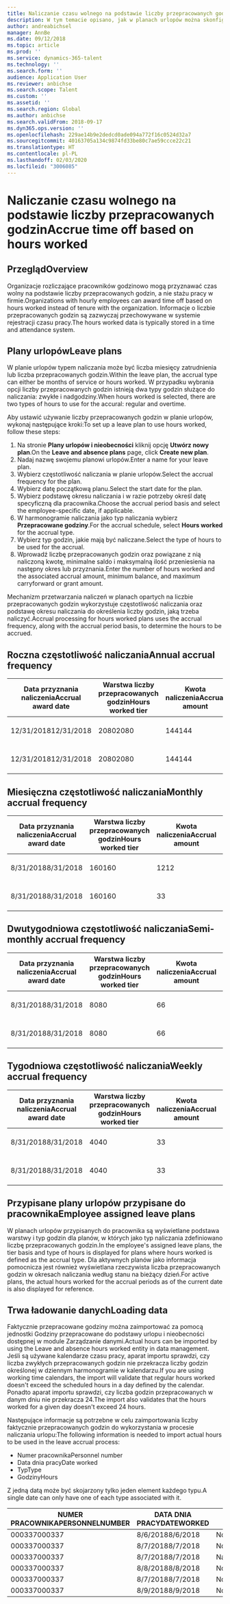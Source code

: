 ```yaml
---
title: Naliczanie czasu wolnego na podstawie liczby przepracowanych godzin
description: W tym temacie opisano, jak w planach urlopów można skonfigurować naliczanie czasu wolnego na podstawie liczby przepracowanych godzin.
author: andreabichsel
manager: AnnBe
ms.date: 09/12/2018
ms.topic: article
ms.prod: ''
ms.service: dynamics-365-talent
ms.technology: ''
ms.search.form: ''
audience: Application User
ms.reviewer: anbichse
ms.search.scope: Talent
ms.custom: ''
ms.assetid: ''
ms.search.region: Global
ms.author: anbichse
ms.search.validFrom: 2018-09-17
ms.dyn365.ops.version: ''
ms.openlocfilehash: 229ae14b9e2dedcd0ade094a772f16c0524d32a7
ms.sourcegitcommit: 40163705a134c9874fd33be80c7ae59ccce22c21
ms.translationtype: HT
ms.contentlocale: pl-PL
ms.lasthandoff: 02/03/2020
ms.locfileid: "3006085"
---
```

# <a name="accrue-time-off-based-on-hours-worked"></a><span data-ttu-id="db48f-103">Naliczanie czasu wolnego na podstawie liczby przepracowanych godzin</span><span class="sxs-lookup"><span data-stu-id="db48f-103">Accrue time off based on hours worked</span></span>

## <a name="overview"></a><span data-ttu-id="db48f-104">Przegląd</span><span class="sxs-lookup"><span data-stu-id="db48f-104">Overview</span></span>

<span data-ttu-id="db48f-105">Organizacje rozliczające pracowników godzinowo mogą przyznawać czas wolny na podstawie liczby przepracowanych godzin, a nie stażu pracy w firmie.</span><span class="sxs-lookup"><span data-stu-id="db48f-105">Organizations with hourly employees can award time off based on hours worked instead of tenure with the organization.</span></span> <span data-ttu-id="db48f-106">Informacje o liczbie przepracowanych godzin są zazwyczaj przechowywane w systemie rejestracji czasu pracy.</span><span class="sxs-lookup"><span data-stu-id="db48f-106">The hours worked data is typically stored in a time and attendance system.</span></span> 

## <a name="leave-plans"></a><span data-ttu-id="db48f-107">Plany urlopów</span><span class="sxs-lookup"><span data-stu-id="db48f-107">Leave plans</span></span>

<span data-ttu-id="db48f-108">W planie urlopów typem naliczania może być liczba miesięcy zatrudnienia lub liczba przepracowanych godzin.</span><span class="sxs-lookup"><span data-stu-id="db48f-108">Within the leave plan, the accrual type can either be months of service or hours worked.</span></span> <span data-ttu-id="db48f-109">W przypadku wybrania opcji liczby przepracowanych godzin istnieją dwa typy godzin służące do naliczania: zwykłe i nadgodziny.</span><span class="sxs-lookup"><span data-stu-id="db48f-109">When hours worked is selected, there are two types of hours to use for the accural: regular and overtime.</span></span>

<span data-ttu-id="db48f-110">Aby ustawić używanie liczby przepracowanych godzin w planie urlopów, wykonaj następujące kroki:</span><span class="sxs-lookup"><span data-stu-id="db48f-110">To set up a leave plan to use hours worked, follow these steps:</span></span>

1. <span data-ttu-id="db48f-111">Na stronie **Plany urlopów i nieobecności** kliknij opcję **Utwórz nowy plan**.</span><span class="sxs-lookup"><span data-stu-id="db48f-111">On the **Leave and absence plans** page, click **Create new plan**.</span></span>
2. <span data-ttu-id="db48f-112">Nadaj nazwę swojemu planowi urlopów.</span><span class="sxs-lookup"><span data-stu-id="db48f-112">Enter a name for your leave plan.</span></span>
3. <span data-ttu-id="db48f-113">Wybierz częstotliwość naliczania w planie urlopów.</span><span class="sxs-lookup"><span data-stu-id="db48f-113">Select the accrual frequency for the plan.</span></span>
5. <span data-ttu-id="db48f-114">Wybierz datę początkową planu.</span><span class="sxs-lookup"><span data-stu-id="db48f-114">Select the start date for the plan.</span></span>
6. <span data-ttu-id="db48f-115">Wybierz podstawę okresu naliczania i w razie potrzeby określ datę specyficzną dla pracownika.</span><span class="sxs-lookup"><span data-stu-id="db48f-115">Choose the accrual period basis and select the employee-specific date, if applicable.</span></span>
7. <span data-ttu-id="db48f-116">W harmonogramie naliczania jako typ naliczania wybierz **Przepracowane godziny**.</span><span class="sxs-lookup"><span data-stu-id="db48f-116">For the accrual schedule, select **Hours worked** for the accrual type.</span></span>
8. <span data-ttu-id="db48f-117">Wybierz typ godzin, jakie mają być naliczane.</span><span class="sxs-lookup"><span data-stu-id="db48f-117">Select the type of hours to be used for the accrual.</span></span>
9. <span data-ttu-id="db48f-118">Wprowadź liczbę przepracowanych godzin oraz powiązane z nią naliczoną kwotę, minimalne saldo i maksymalną ilość przeniesienia na następny okres lub przyznania.</span><span class="sxs-lookup"><span data-stu-id="db48f-118">Enter the number of hours worked and the associated accrual amount, minimum balance, and maximum carryforward or grant amount.</span></span>

<span data-ttu-id="db48f-119">Mechanizm przetwarzania naliczeń w planach opartych na liczbie przepracowanych godzin wykorzystuje częstotliwość naliczania oraz podstawę okresu naliczania do określenia liczby godzin, jaką trzeba naliczyć.</span><span class="sxs-lookup"><span data-stu-id="db48f-119">Accrual processing for hours worked plans uses the accrual frequency, along with the accrual period basis, to determine the hours to be accrued.</span></span>

## <a name="annual-accrual-frequency"></a><span data-ttu-id="db48f-120">Roczna częstotliwość naliczania</span><span class="sxs-lookup"><span data-stu-id="db48f-120">Annual accrual frequency</span></span>

| <span data-ttu-id="db48f-121">Data przyznania naliczenia</span><span class="sxs-lookup"><span data-stu-id="db48f-121">Accrual award date</span></span>    | <span data-ttu-id="db48f-122">Warstwa liczby przepracowanych godzin</span><span class="sxs-lookup"><span data-stu-id="db48f-122">Hours worked tier</span></span>    | <span data-ttu-id="db48f-123">Kwota naliczenia</span><span class="sxs-lookup"><span data-stu-id="db48f-123">Accrual amount</span></span>        | <span data-ttu-id="db48f-124">Daty przepracowanych godzin</span><span class="sxs-lookup"><span data-stu-id="db48f-124">Hours worked dates</span></span>   | <span data-ttu-id="db48f-125">Faktycznie przepracowane godziny</span><span class="sxs-lookup"><span data-stu-id="db48f-125">Hours worked actuals</span></span>| <span data-ttu-id="db48f-126">Nagroda</span><span class="sxs-lookup"><span data-stu-id="db48f-126">Award</span></span>               |
| --------------------- | -------------------- | --------------------- | -------------------- |-------------------- |-------------------- |
| <span data-ttu-id="db48f-127">12/31/2018</span><span class="sxs-lookup"><span data-stu-id="db48f-127">12/31/2018</span></span>            | <span data-ttu-id="db48f-128">2080</span><span class="sxs-lookup"><span data-stu-id="db48f-128">2080</span></span>                 | <span data-ttu-id="db48f-129">144</span><span class="sxs-lookup"><span data-stu-id="db48f-129">144</span></span>                   | <span data-ttu-id="db48f-130">01.01.2018–31.12.2018</span><span class="sxs-lookup"><span data-stu-id="db48f-130">1/1/2018-12/31/2018</span></span>  | <span data-ttu-id="db48f-131">2085</span><span class="sxs-lookup"><span data-stu-id="db48f-131">2085</span></span>                | <span data-ttu-id="db48f-132">144</span><span class="sxs-lookup"><span data-stu-id="db48f-132">144</span></span>                 |        
| <span data-ttu-id="db48f-133">12/31/2018</span><span class="sxs-lookup"><span data-stu-id="db48f-133">12/31/2018</span></span>            | <span data-ttu-id="db48f-134">2080</span><span class="sxs-lookup"><span data-stu-id="db48f-134">2080</span></span>                 | <span data-ttu-id="db48f-135">144</span><span class="sxs-lookup"><span data-stu-id="db48f-135">144</span></span>                   | <span data-ttu-id="db48f-136">01.01.2018–31.12.2018</span><span class="sxs-lookup"><span data-stu-id="db48f-136">1/1/2018-12/31/2018</span></span>  | <span data-ttu-id="db48f-137">2000</span><span class="sxs-lookup"><span data-stu-id="db48f-137">2000</span></span>                | <span data-ttu-id="db48f-138">0</span><span class="sxs-lookup"><span data-stu-id="db48f-138">0</span></span>                 |


## <a name="monthly-accrual-frequency"></a><span data-ttu-id="db48f-139">Miesięczna częstotliwość naliczania</span><span class="sxs-lookup"><span data-stu-id="db48f-139">Monthly accrual frequency</span></span>

| <span data-ttu-id="db48f-140">Data przyznania naliczenia</span><span class="sxs-lookup"><span data-stu-id="db48f-140">Accrual award date</span></span>    | <span data-ttu-id="db48f-141">Warstwa liczby przepracowanych godzin</span><span class="sxs-lookup"><span data-stu-id="db48f-141">Hours worked tier</span></span>    | <span data-ttu-id="db48f-142">Kwota naliczenia</span><span class="sxs-lookup"><span data-stu-id="db48f-142">Accrual amount</span></span>        | <span data-ttu-id="db48f-143">Daty przepracowanych godzin</span><span class="sxs-lookup"><span data-stu-id="db48f-143">Hours worked dates</span></span>   | <span data-ttu-id="db48f-144">Faktycznie przepracowane godziny</span><span class="sxs-lookup"><span data-stu-id="db48f-144">Hours worked actuals</span></span>| <span data-ttu-id="db48f-145">Nagroda</span><span class="sxs-lookup"><span data-stu-id="db48f-145">Award</span></span>               |
| --------------------- | -------------------- | --------------------- | -------------------- |-------------------- |-------------------- |
| <span data-ttu-id="db48f-146">8/31/2018</span><span class="sxs-lookup"><span data-stu-id="db48f-146">8/31/2018</span></span>             | <span data-ttu-id="db48f-147">160</span><span class="sxs-lookup"><span data-stu-id="db48f-147">160</span></span>                  | <span data-ttu-id="db48f-148">12</span><span class="sxs-lookup"><span data-stu-id="db48f-148">12</span></span>                    | <span data-ttu-id="db48f-149">01.08.2018–31.08.2018</span><span class="sxs-lookup"><span data-stu-id="db48f-149">8/1/2018-8/31/2018</span></span>   | <span data-ttu-id="db48f-150">184</span><span class="sxs-lookup"><span data-stu-id="db48f-150">184</span></span>                 | <span data-ttu-id="db48f-151">12</span><span class="sxs-lookup"><span data-stu-id="db48f-151">12</span></span>                  |        
| <span data-ttu-id="db48f-152">8/31/2018</span><span class="sxs-lookup"><span data-stu-id="db48f-152">8/31/2018</span></span>             | <span data-ttu-id="db48f-153">160</span><span class="sxs-lookup"><span data-stu-id="db48f-153">160</span></span>                  | <span data-ttu-id="db48f-154">3</span><span class="sxs-lookup"><span data-stu-id="db48f-154">3</span></span>                     | <span data-ttu-id="db48f-155">01.08.2018–31.08.2018</span><span class="sxs-lookup"><span data-stu-id="db48f-155">8/1/2018-8/31/2018</span></span>   | <span data-ttu-id="db48f-156">184</span><span class="sxs-lookup"><span data-stu-id="db48f-156">184</span></span>                 | <span data-ttu-id="db48f-157">3</span><span class="sxs-lookup"><span data-stu-id="db48f-157">3</span></span>                   |

## <a name="semi-monthly-accrual-frequency"></a><span data-ttu-id="db48f-158">Dwutygodniowa częstotliwość naliczania</span><span class="sxs-lookup"><span data-stu-id="db48f-158">Semi-monthly accrual frequency</span></span>

| <span data-ttu-id="db48f-159">Data przyznania naliczenia</span><span class="sxs-lookup"><span data-stu-id="db48f-159">Accrual award date</span></span>    | <span data-ttu-id="db48f-160">Warstwa liczby przepracowanych godzin</span><span class="sxs-lookup"><span data-stu-id="db48f-160">Hours worked tier</span></span>    | <span data-ttu-id="db48f-161">Kwota naliczenia</span><span class="sxs-lookup"><span data-stu-id="db48f-161">Accrual amount</span></span>        | <span data-ttu-id="db48f-162">Daty przepracowanych godzin</span><span class="sxs-lookup"><span data-stu-id="db48f-162">Hours worked dates</span></span>   | <span data-ttu-id="db48f-163">Faktycznie przepracowane godziny</span><span class="sxs-lookup"><span data-stu-id="db48f-163">Hours worked actuals</span></span>| <span data-ttu-id="db48f-164">Nagroda</span><span class="sxs-lookup"><span data-stu-id="db48f-164">Award</span></span>               |
| --------------------- | -------------------- | --------------------- | -------------------- |-------------------- |-------------------- |
| <span data-ttu-id="db48f-165">8/31/2018</span><span class="sxs-lookup"><span data-stu-id="db48f-165">8/31/2018</span></span>             | <span data-ttu-id="db48f-166">80</span><span class="sxs-lookup"><span data-stu-id="db48f-166">80</span></span>                   | <span data-ttu-id="db48f-167">6</span><span class="sxs-lookup"><span data-stu-id="db48f-167">6</span></span>                     | <span data-ttu-id="db48f-168">16.08.2018–31.08.2018</span><span class="sxs-lookup"><span data-stu-id="db48f-168">8/16/2018-8/31/2018</span></span>  | <span data-ttu-id="db48f-169">81</span><span class="sxs-lookup"><span data-stu-id="db48f-169">81</span></span>                  | <span data-ttu-id="db48f-170">6</span><span class="sxs-lookup"><span data-stu-id="db48f-170">6</span></span>                  |        
| <span data-ttu-id="db48f-171">8/31/2018</span><span class="sxs-lookup"><span data-stu-id="db48f-171">8/31/2018</span></span>             | <span data-ttu-id="db48f-172">80</span><span class="sxs-lookup"><span data-stu-id="db48f-172">80</span></span>                   | <span data-ttu-id="db48f-173">6</span><span class="sxs-lookup"><span data-stu-id="db48f-173">6</span></span>                     | <span data-ttu-id="db48f-174">16.08.2018–31.08.2018</span><span class="sxs-lookup"><span data-stu-id="db48f-174">8/16/2018-8/31/2018</span></span>  | <span data-ttu-id="db48f-175">75</span><span class="sxs-lookup"><span data-stu-id="db48f-175">75</span></span>                  | <span data-ttu-id="db48f-176">0</span><span class="sxs-lookup"><span data-stu-id="db48f-176">0</span></span>                   |

## <a name="weekly-accrual-frequency"></a><span data-ttu-id="db48f-177">Tygodniowa częstotliwość naliczania</span><span class="sxs-lookup"><span data-stu-id="db48f-177">Weekly accrual frequency</span></span>

| <span data-ttu-id="db48f-178">Data przyznania naliczenia</span><span class="sxs-lookup"><span data-stu-id="db48f-178">Accrual award date</span></span>    | <span data-ttu-id="db48f-179">Warstwa liczby przepracowanych godzin</span><span class="sxs-lookup"><span data-stu-id="db48f-179">Hours worked tier</span></span>    | <span data-ttu-id="db48f-180">Kwota naliczenia</span><span class="sxs-lookup"><span data-stu-id="db48f-180">Accrual amount</span></span>        | <span data-ttu-id="db48f-181">Daty przepracowanych godzin</span><span class="sxs-lookup"><span data-stu-id="db48f-181">Hours worked dates</span></span>   | <span data-ttu-id="db48f-182">Faktycznie przepracowane godziny</span><span class="sxs-lookup"><span data-stu-id="db48f-182">Hours worked actuals</span></span>| <span data-ttu-id="db48f-183">Nagroda</span><span class="sxs-lookup"><span data-stu-id="db48f-183">Award</span></span>               |
| --------------------- | -------------------- | --------------------- | -------------------- |-------------------- |-------------------- |
| <span data-ttu-id="db48f-184">8/31/2018</span><span class="sxs-lookup"><span data-stu-id="db48f-184">8/31/2018</span></span>             | <span data-ttu-id="db48f-185">40</span><span class="sxs-lookup"><span data-stu-id="db48f-185">40</span></span>                   | <span data-ttu-id="db48f-186">3</span><span class="sxs-lookup"><span data-stu-id="db48f-186">3</span></span>                     | <span data-ttu-id="db48f-187">27.08.2018–31.08.2018</span><span class="sxs-lookup"><span data-stu-id="db48f-187">8/27/2018-8/31/2018</span></span>  | <span data-ttu-id="db48f-188">42</span><span class="sxs-lookup"><span data-stu-id="db48f-188">42</span></span>                  | <span data-ttu-id="db48f-189">3</span><span class="sxs-lookup"><span data-stu-id="db48f-189">3</span></span>                  |        
| <span data-ttu-id="db48f-190">8/31/2018</span><span class="sxs-lookup"><span data-stu-id="db48f-190">8/31/2018</span></span>             | <span data-ttu-id="db48f-191">40</span><span class="sxs-lookup"><span data-stu-id="db48f-191">40</span></span>                   | <span data-ttu-id="db48f-192">3</span><span class="sxs-lookup"><span data-stu-id="db48f-192">3</span></span>                     | <span data-ttu-id="db48f-193">27.08.2018–31.08.2018</span><span class="sxs-lookup"><span data-stu-id="db48f-193">8/27/2018-8/31/2018</span></span>  | <span data-ttu-id="db48f-194">35</span><span class="sxs-lookup"><span data-stu-id="db48f-194">35</span></span>                  | <span data-ttu-id="db48f-195">0</span><span class="sxs-lookup"><span data-stu-id="db48f-195">0</span></span>                   |

## <a name="employee-assigned-leave-plans"></a><span data-ttu-id="db48f-196">Przypisane plany urlopów przypisane do pracownika</span><span class="sxs-lookup"><span data-stu-id="db48f-196">Employee assigned leave plans</span></span>

<span data-ttu-id="db48f-197">W planach urlopów przypisanych do pracownika są wyświetlane podstawa warstwy i typ godzin dla planów, w których jako typ naliczania zdefiniowano liczbę przepracowanych godzin.</span><span class="sxs-lookup"><span data-stu-id="db48f-197">In the employee's assigned leave plans, the tier basis and type of hours is displayed for plans where hours worked is defined as the accrual type.</span></span> <span data-ttu-id="db48f-198">Dla aktywnych planów jako informacja pomocnicza jest również wyświetlana rzeczywista liczba przepracowanych godzin w okresach naliczania według stanu na bieżący dzień.</span><span class="sxs-lookup"><span data-stu-id="db48f-198">For active plans, the actual hours worked for the accrual periods as of the current date is also displayed for reference.</span></span> 

## <a name="loading-data"></a><span data-ttu-id="db48f-199">Trwa ładowanie danych</span><span class="sxs-lookup"><span data-stu-id="db48f-199">Loading data</span></span>

<span data-ttu-id="db48f-200">Faktycznie przepracowane godziny można zaimportować za pomocą jednostki Godziny przepracowane do podstawy urlopu i nieobecności dostępnej w module Zarządzanie danymi.</span><span class="sxs-lookup"><span data-stu-id="db48f-200">Actual hours can be imported by using the Leave and absence hours worked entity in data management.</span></span> <span data-ttu-id="db48f-201">Jeśli są używane kalendarze czasu pracy, aparat importu sprawdzi, czy liczba zwykłych przepracowanych godzin nie przekracza liczby godzin określonej w dziennym harmonogramie w kalendarzu.</span><span class="sxs-lookup"><span data-stu-id="db48f-201">If you are using working time calendars, the import will validate that regular hours worked doesn't exceed the scheduled hours in a day defined by the calendar.</span></span> <span data-ttu-id="db48f-202">Ponadto aparat importu sprawdzi, czy liczba godzin przepracowanych w danym dniu nie przekracza 24.</span><span class="sxs-lookup"><span data-stu-id="db48f-202">The import also validates that the hours worked for a given day doesn't exceed 24 hours.</span></span> 

<span data-ttu-id="db48f-203">Następujące informacje są potrzebne w celu zaimportowania liczby faktycznie przepracowanych godzin do wykorzystania w procesie naliczania urlopu:</span><span class="sxs-lookup"><span data-stu-id="db48f-203">The following information is needed to import actual hours to be used in the leave accrual process:</span></span>

+ <span data-ttu-id="db48f-204">Numer pracownika</span><span class="sxs-lookup"><span data-stu-id="db48f-204">Personnel number</span></span> 
+ <span data-ttu-id="db48f-205">Data dnia pracy</span><span class="sxs-lookup"><span data-stu-id="db48f-205">Date worked</span></span>
+ <span data-ttu-id="db48f-206">Typ</span><span class="sxs-lookup"><span data-stu-id="db48f-206">Type</span></span>
+ <span data-ttu-id="db48f-207">Godziny</span><span class="sxs-lookup"><span data-stu-id="db48f-207">Hours</span></span>

<span data-ttu-id="db48f-208">Z jedną datą może być skojarzony tylko jeden element każdego typu.</span><span class="sxs-lookup"><span data-stu-id="db48f-208">A single date can only have one of each type associated with it.</span></span>

| <span data-ttu-id="db48f-209">NUMER PRACOWNIKA</span><span class="sxs-lookup"><span data-stu-id="db48f-209">PERSONNELNUMBER</span></span>       | <span data-ttu-id="db48f-210">DATA DNIA PRACY</span><span class="sxs-lookup"><span data-stu-id="db48f-210">DATEWORKED</span></span>           | <span data-ttu-id="db48f-211">TYP</span><span class="sxs-lookup"><span data-stu-id="db48f-211">TYPE</span></span>                  | <span data-ttu-id="db48f-212">LICZBA GODZIN</span><span class="sxs-lookup"><span data-stu-id="db48f-212">HOURS</span></span>                |
| --------------------- | -------------------- | --------------------- | -------------------- |
| <span data-ttu-id="db48f-213">000337</span><span class="sxs-lookup"><span data-stu-id="db48f-213">000337</span></span>                | <span data-ttu-id="db48f-214">8/6/2018</span><span class="sxs-lookup"><span data-stu-id="db48f-214">8/6/2018</span></span>             | <span data-ttu-id="db48f-215">Normalna</span><span class="sxs-lookup"><span data-stu-id="db48f-215">Regular</span></span>               | <span data-ttu-id="db48f-216">8</span><span class="sxs-lookup"><span data-stu-id="db48f-216">8</span></span>                    |       
| <span data-ttu-id="db48f-217">000337</span><span class="sxs-lookup"><span data-stu-id="db48f-217">000337</span></span>                | <span data-ttu-id="db48f-218">8/7/2018</span><span class="sxs-lookup"><span data-stu-id="db48f-218">8/7/2018</span></span>             | <span data-ttu-id="db48f-219">Normalna</span><span class="sxs-lookup"><span data-stu-id="db48f-219">Regular</span></span>               | <span data-ttu-id="db48f-220">8</span><span class="sxs-lookup"><span data-stu-id="db48f-220">8</span></span>                    |
| <span data-ttu-id="db48f-221">000337</span><span class="sxs-lookup"><span data-stu-id="db48f-221">000337</span></span>                | <span data-ttu-id="db48f-222">8/7/2018</span><span class="sxs-lookup"><span data-stu-id="db48f-222">8/7/2018</span></span>             | <span data-ttu-id="db48f-223">Nadgodziny</span><span class="sxs-lookup"><span data-stu-id="db48f-223">Overtime</span></span>              | <span data-ttu-id="db48f-224">3</span><span class="sxs-lookup"><span data-stu-id="db48f-224">3</span></span>                    |
| <span data-ttu-id="db48f-225">000337</span><span class="sxs-lookup"><span data-stu-id="db48f-225">000337</span></span>                | <span data-ttu-id="db48f-226">8/8/2018</span><span class="sxs-lookup"><span data-stu-id="db48f-226">8/8/2018</span></span>             | <span data-ttu-id="db48f-227">Normalna</span><span class="sxs-lookup"><span data-stu-id="db48f-227">Regular</span></span>               | <span data-ttu-id="db48f-228">8</span><span class="sxs-lookup"><span data-stu-id="db48f-228">8</span></span>                    |
| <span data-ttu-id="db48f-229">000337</span><span class="sxs-lookup"><span data-stu-id="db48f-229">000337</span></span>                | <span data-ttu-id="db48f-230">8/7/2018</span><span class="sxs-lookup"><span data-stu-id="db48f-230">8/7/2018</span></span>             | <span data-ttu-id="db48f-231">Normalna</span><span class="sxs-lookup"><span data-stu-id="db48f-231">Regular</span></span>               | <span data-ttu-id="db48f-232">8</span><span class="sxs-lookup"><span data-stu-id="db48f-232">8</span></span>                    |
| <span data-ttu-id="db48f-233">000337</span><span class="sxs-lookup"><span data-stu-id="db48f-233">000337</span></span>                | <span data-ttu-id="db48f-234">8/9/2018</span><span class="sxs-lookup"><span data-stu-id="db48f-234">8/9/2018</span></span>             | <span data-ttu-id="db48f-235">Normalna</span><span class="sxs-lookup"><span data-stu-id="db48f-235">Regular</span></span>               | <span data-ttu-id="db48f-236">8</span><span class="sxs-lookup"><span data-stu-id="db48f-236">8</span></span>                    |
